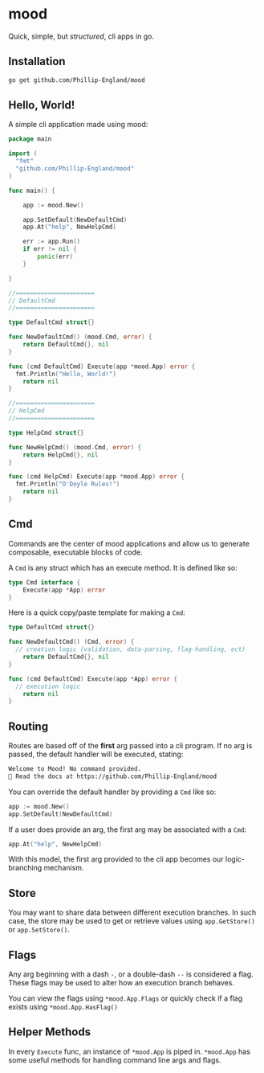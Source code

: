 # mood
Quick, simple, but *structured*, cli apps in go.

## Installation
```bash
go get github.com/Phillip-England/mood
```

## Hello, World!
A simple cli application made using mood:

```go
package main

import (
  "fmt"
  "github.com/Phillip-England/mood"  
)

func main() {

	app := mood.New()

	app.SetDefault(NewDefaultCmd)
	app.At("help", NewHelpCmd)

	err := app.Run()
	if err != nil {
		panic(err)
	}

}

//======================
// DefaultCmd
//======================

type DefaultCmd struct{}

func NewDefaultCmd() (mood.Cmd, error) {
	return DefaultCmd{}, nil
}

func (cmd DefaultCmd) Execute(app *mood.App) error {
  fmt.Println("Hello, World!")
	return nil
}

//======================
// HelpCmd
//======================

type HelpCmd struct{}

func NewHelpCmd() (mood.Cmd, error) {
	return HelpCmd{}, nil
}

func (cmd HelpCmd) Execute(app *mood.App) error {
  fmt.Println("O'Doyle Rules!")
	return nil
}
```

## Cmd
Commands are the center of mood applications and allow us to generate composable, executable blocks of code.

A `Cmd` is any struct which has an execute method. It is defined like so:

```go
type Cmd interface {
	Execute(app *App) error
}
```

Here is a quick copy/paste template for making a `Cmd`:

```go
type DefaultCmd struct{}

func NewDefaultCmd() (Cmd, error) {
  // creation logic (validation, data-parsing, flag-handling, ect)
	return DefaultCmd{}, nil
}

func (cmd DefaultCmd) Execute(app *App) error {
  // execution logic
	return nil
}
```

## Routing
Routes are based off of the **first** arg passed into a cli program. If no arg is passed, the default handler will be executed, stating:

```bash
Welcome to Mood! No command provided.
📖 Read the docs at https://github.com/Phillip-England/mood
```

You can override the default handler by providing a `Cmd` like so:
```go
app := mood.New()
app.SetDefault(NewDefaultCmd)
```

If a user does provide an arg, the first arg may be associated with a `Cmd`:
```go
app.At("help", NewHelpCmd)
```

With this model, the first arg provided to the cli app becomes our logic-branching mechanism.

## Store
You may want to share data between different execution branches. In such case, the store may be used to get or retrieve values using `app.GetStore()` or `app.SetStore()`.

## Flags
Any arg beginning with a dash `-`, or a double-dash `--` is considered a flag. These flags may be used to alter how an execution branch behaves.

You can view the flags using `*mood.App.Flags` or quickly check if a flag exists using `*mood.App.HasFlag()`

## Helper Methods
In every `Execute` func, an instance of `*mood.App` is piped in. `*mood.App` has some useful methods for handling command line args and flags.
